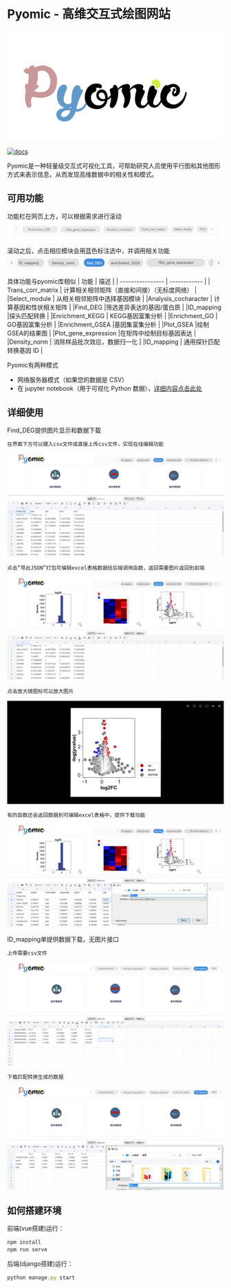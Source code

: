 # Pyomic - 高维交互式绘图网站

![Logo](https://github.com/Jae0v0/img_folder/blob/main/162262901949367.png)

[![docs](https://img.shields.io/badge/docs-passing-brightgreen.svg)](https://github.com/Starlitnightly/Pyomic)

Pyomic是一种轻量级交互式可视化工具，可帮助研究人员使用平行图和其他图形方式来表示信息，从而发现高维数据中的相关性和模式。

## 可用功能
功能栏在网页上方，可以根据需求进行滚动
![在这里插入图片描述](https://github.com/Jae0v0/img_folder/blob/main/5.jpg?x-oss-process=image/watermark,type_ZmFuZ3poZW5naGVpdGk,shadow_10,text_aHR0cHM6Ly9ibG9nLmNzZG4ubmV0L3dlaXhpbl80Mzk1MDY0Mw==,size_16,color_FFFFFF,t_70#pic_center)


滚动之后，点击相应模块会用蓝色标注选中，并调用相关功能
![在这里插入图片描述](https://github.com/Jae0v0/img_folder/blob/main/4.jpg?x-oss-process=image/watermark,type_ZmFuZ3poZW5naGVpdGk,shadow_10,text_aHR0cHM6Ly9ibG9nLmNzZG4ubmV0L3dlaXhpbl80Mzk1MDY0Mw==,size_16,color_FFFFFF,t_70#pic_center)


具体功能与pyomic库相似
| 功能    | 描述 |
| ---------------- | ------------ |
| Trans_corr_matrix | 计算相关相邻矩阵（直接和间接）（无标度网络） |
|Select_module	| 从相关相邻矩阵中选择基因模块 |
|Analysis_cocharacter	| 计算基因和性状相关矩阵 |
|Find_DEG	|筛选差异表达的基因/蛋白质 |
|ID_mapping	|探头匹配转换 |
|Enrichment_KEGG	| KEGG基因富集分析 |
|Enrichment_GO	| GO基因富集分析 |
|Enrichment_GSEA	|基因集富集分析 |
|Plot_GSEA	|绘制GSEA的结果图 |
|Plot_gene_expression	|在矩阵中绘制目标基因表达 |
|Density_norm | 消除样品批次效应，数据归一化 |
|ID_mapping | 通用探针匹配转换基因 ID |

Pyomic有两种模式
- 网络服务器模式（如果您的数据是 CSV）
- 在 jupyter notebook（用于可视化 Python 数据），[详细内容点击此处](https://github.com/Starlitnightly/Pyomic)

## 详细使用
Find_DEG提供图片显示和数据下载
```javascript
在界面下方可以键入csv文件或直接上传csv文件，实现在线编辑功能
```
![在这里插入图片描述](https://github.com/Jae0v0/img_folder/blob/main/2.jpg?x-oss-process=image/watermark,type_ZmFuZ3poZW5naGVpdGk,shadow_10,text_aHR0cHM6Ly9ibG9nLmNzZG4ubmV0L3dlaXhpbl80Mzk1MDY0Mw==,size_16,color_FFFFFF,t_70#pic_center)
```javascript
点击“导出JSON”打包可编辑excel表格数据给后端调用函数，返回需要图片返回到前端
```
![在这里插入图片描述](https://github.com/Jae0v0/img_folder/blob/main/1.jpg?x-oss-process=image/watermark,type_ZmFuZ3poZW5naGVpdGk,shadow_10,text_aHR0cHM6Ly9ibG9nLmNzZG4ubmV0L3dlaXhpbl80Mzk1MDY0Mw==,size_16,color_FFFFFF,t_70#pic_center)
```javascript
点击放大镜图标可以放大图片
```
![在这里插入图片描述](https://github.com/Jae0v0/img_folder/blob/main/6.jpg?x-oss-process=image/watermark,type_ZmFuZ3poZW5naGVpdGk,shadow_10,text_aHR0cHM6Ly9ibG9nLmNzZG4ubmV0L3dlaXhpbl80Mzk1MDY0Mw==,size_16,color_FFFFFF,t_70#pic_center)
```javascript
有的函数还会返回数据到可编辑excel表格中，提供下载功能
```
![在这里插入图片描述](https://github.com/Jae0v0/img_folder/blob/main/7.jpg?x-oss-process=image/watermark,type_ZmFuZ3poZW5naGVpdGk,shadow_10,text_aHR0cHM6Ly9ibG9nLmNzZG4ubmV0L3dlaXhpbl80Mzk1MDY0Mw==,size_16,color_FFFFFF,t_70#pic_center)


ID_mapping单提供数据下载，无图片接口
```javascript
上传需要csv文件
```
![在这里插入图片描述](https://github.com/Jae0v0/img_folder/blob/main/8.jpg?x-oss-process=image/watermark,type_ZmFuZ3poZW5naGVpdGk,shadow_10,text_aHR0cHM6Ly9ibG9nLmNzZG4ubmV0L3dlaXhpbl80Mzk1MDY0Mw==,size_16,color_FFFFFF,t_70#pic_center)
```javascript
下载匹配转换生成的数据
```
![在这里插入图片描述](https://github.com/Jae0v0/img_folder/blob/main/9.jpg?x-oss-process=image/watermark,type_ZmFuZ3poZW5naGVpdGk,shadow_10,text_aHR0cHM6Ly9ibG9nLmNzZG4ubmV0L3dlaXhpbl80Mzk1MDY0Mw==,size_16,color_FFFFFF,t_70#pic_center)



## 如何搭建环境
前端(vue搭建)运行：
```javascript
npm install
npm run serve
```
后端(django搭建)运行：
```javascript
python manage.py start
```
